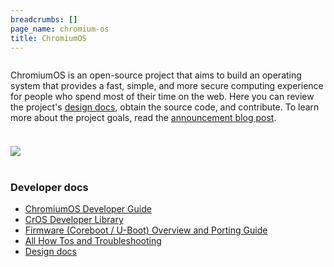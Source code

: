 ```yaml
---
breadcrumbs: []
page_name: chromium-os
title: ChromiumOS
---
```


<div class="two-column-container">
<div class="column">

ChromiumOS is an open-source project that aims to build an operating system
that provides a fast, simple, and more secure computing experience for people
who spend most of their time on the web. Here you can review the project's
[design docs](/chromium-os/chromiumos-design-docs),
obtain the source code, and contribute. To learn more about the project goals,
read the [announcement blog
post](http://googleblog.blogspot.com/2009/11/releasing-chromium-os-open-source.html).

</div>

<div class="column">

### ![](/chromium-os/comp2_200x146.jpg)

</div>
</div>

### Developer docs

*   [ChromiumOS Developer
            Guide](/chromium-os/developer-library/guides/development/developer-guide)
*   [CrOS Developer Library](/chromium-os/developer-library)
*   [Firmware (Coreboot / U-Boot) Overview and Porting
            Guide](/chromium-os/firmware-porting-guide)
*   [All How Tos and
            Troubleshooting](/chromium-os/how-tos-and-troubleshooting)
*   [Design docs](/chromium-os/chromiumos-design-docs)